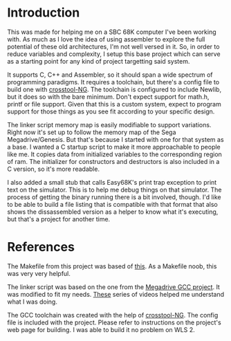 # Introduction

This was made for helping me on a SBC 68K computer I've been working with. As much as I love the idea of using assembler to explore the full potential of these old architectures, I'm not well versed in it. So, in order to reduce variables and complexity, I setup this base project which can serve as a starting point for any kind of project targetting said system.

It supports C, C++ and Assembler, so it should span a wide spectrum of programming paradigms. It requires a toolchain, but there's a config file to build one with [crosstool-NG](http://crosstool-ng.github.io/). The toolchain is configured to include Newlib, but it does so with the bare minimum. Don't expect support for math.h, printf or file support. Given that this is a custom system, expect to program support for those things as you see fit according to your specific design.

The linker script memory map is easily modifiable to support variations. Right now it's set up to follow the memory map of the Sega Megadrive/Genesis. But that's because I started with one for that system as a base. I wanted a C startup script to make it more approachable to people like me. It copies data from initialized variables to the corresponding region of ram. The initializer for constructors and destructors is also included in a C version, so it's more readable.

I also added a small stub that calls Easy68K's print trap exception to print text on the simulator. This is to help me debug things on that simulator. The process of getting the binary running there is a bit involved, though. I'd like to be able to build a file listing that is compatible with that format that also shows the dissassembled version as a helper to know what it's executing, but that's a project for another time.

# References

The Makefile from this project was based of [this](https://spin.atomicobject.com/2016/08/26/makefile-c-projects/). As a Makefile noob, this was very very helpful.

The linker script was based on the one from the [Megadrive GCC project](https://github.com/noname22/megadrive-gcc). It was modified to fit my needs. [These](https://www.youtube.com/playlist?list=PLERTijJOmYrDiiWd10iRHY0VRHdJwUH4g) series of videos helped me understand what I was doing.

The GCC toolchain was created with the help of [crosstool-NG](http://crosstool-ng.github.io/). The config file is included with the project. Please refer to instructions on the project's web page for building. I was able to build it no problem on WLS 2.

